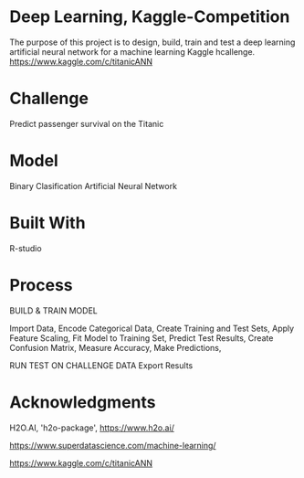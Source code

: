 # Deep Learning, Kaggle-Competition
The purpose of this project is to design, build, train and test a deep learning artificial neural network for a machine learning Kaggle hcallenge. https://www.kaggle.com/c/titanicANN 

# Challenge
Predict passenger survival on the Titanic

# Model
Binary Clasification Artificial Neural Network

# Built With
R-studio

# Process
BUILD & TRAIN MODEL

Import Data,
Encode Categorical Data,
Create Training and Test Sets,
Apply Feature Scaling,
Fit Model to Training Set,
Predict Test Results,
Create Confusion Matrix,
Measure Accuracy,
Make Predictions,

RUN TEST ON CHALLENGE DATA
Export Results

# Acknowledgments
H2O.AI, 'h2o-package', https://www.h2o.ai/

https://www.superdatascience.com/machine-learning/

https://www.kaggle.com/c/titanicANN 






